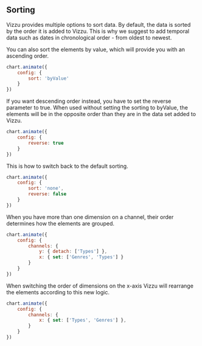 ## Sorting

Vizzu provides multiple options to sort data. By default, the data is sorted by 
the order it is added to Vizzu. This is why we suggest to add temporal data such 
as dates in chronological order - from oldest to newest.

You can also sort the elements by value, which will provide you with an 
ascending order.

```javascript { "title": "Switch to ascending order..." }
chart.animate({
	config: {
		sort: 'byValue'
	}
})
```

If you want descending order instead, you have to set the reverse parameter to 
true. When used without setting the sorting to byValue, the elements will be in 
the opposite order than they are in the data set added to Vizzu.

```javascript { "title": "...or descending order." }
chart.animate({
	config: {
		reverse: true
	}
})
```

This is how to switch back to the default sorting.

```javascript { "title": "Let's get back to where we were" }
chart.animate({
	config: {
		sort: 'none',
		reverse: false
	}
})
```

When you have more than one dimension on a channel, their order determines how 
the elements are grouped.

```javascript { "title": "With two discretes on one axis... " }
chart.animate({
	config: {
		channels: {
			y: { detach: ['Types'] },
			x: { set: ['Genres', 'Types'] }
		}
	}
})
```

When switching the order of dimensions on the x-axis Vizzu will rearrange the 
elements according to this new logic.

```javascript { "title": "...grouping is determined by their order. " }
chart.animate({
	config: {
		channels: {
			x: { set: ['Types', 'Genres'] },
		}
	}
})
```
